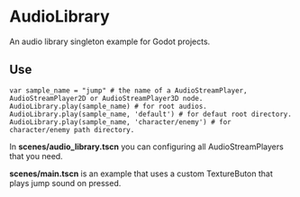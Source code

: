 # AudioLibrary

An audio library singleton example for Godot projects.

## Use
``` godot
var sample_name = "jump" # the name of a AudioStreamPlayer, AudioStreamPlayer2D or AudioStreamPlayer3D node.
AudioLibrary.play(sample_name) # for root audios.
AudioLibrary.play(sample_name, 'default') # for defaut root directory.
AudioLibrary.play(sample_name, 'character/enemy') # for character/enemy path directory.
```

In **scenes/audio_library.tscn** you can configuring all AudioStreamPlayers that you need.

**scenes/main.tscn** is an example that uses a custom TextureButon that plays jump sound on pressed.
